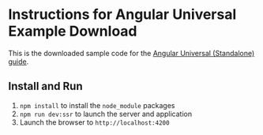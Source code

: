 # Instructions for Angular Universal Example Download

This is the downloaded sample code for the [Angular Universal (Standalone) guide](https://angular.dev/guide/ssr).

## Install and Run

1. `npm install` to install the `node_module` packages
2. `npm run dev:ssr` to launch the server and application
3. Launch the browser to `http://localhost:4200`
